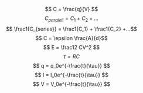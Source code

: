 $$ C = \frac{q}{V} $$
$$ C_{paralell} = C_1 + C_2 +...$$
$$ \frac1{C_{series}} = \frac1{C_1} + \frac1{C_2} +...$$
$$ C = \epsilon \frac{A}{d}$$
$$ E = \frac12 CV^2 $$
$$ \tau = RC $$
$$ q = q_0e^{-\frac{t}{\tau}} $$
$$ I = I_0e^{-\frac{t}{\tau}} $$
$$ V = V_0e^{-\frac{t}{\tau}} $$
